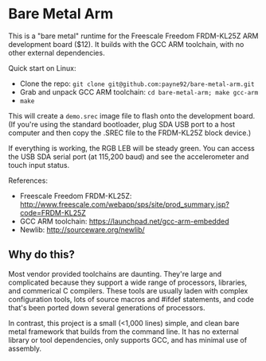 Bare Metal Arm
==============

This is a "bare metal" runtime for the Freescale Freedom FRDM-KL25Z ARM development board ($12). It
builds with the GCC ARM toolchain, with no other external dependencies. 

Quick start on Linux:
* Clone the repo: `git clone git@github.com:payne92/bare-metal-arm.git`
* Grab and unpack GCC ARM toolchain: `cd bare-metal-arm; make gcc-arm`
* `make`

This will create a `demo.srec` image file to flash onto the development board.  (If you're using
the standard bootloader, plug SDA USB port to a host computer and then copy the .SREC file
to the FRDM-KL25Z block device.)  

If everything is working, the RGB LEB will be steady green.  You can access the USB SDA serial port (at 115,200 baud)
and see the accelerometer and touch input status.

References:
* Freescale Freedom FRDM-KL25Z: http://www.freescale.com/webapp/sps/site/prod_summary.jsp?code=FRDM-KL25Z
* GCC ARM toolchain:  https://launchpad.net/gcc-arm-embedded
* Newlib: http://sourceware.org/newlib/

Why do this?
------------

Most vendor provided toolchains are daunting. They're large and complicated because they support a wide
range of processors, libraries, and commerical C compilers.  These tools are usually laden with 
complex configuration tools, lots of source macros and #ifdef statements, and code that's been ported
down several generations of processors.

In contrast, this project is a small (<1,000 lines) simple, and clean bare metal framework that builds 
from the command line.  It has no external library or tool dependencies, only supports GCC, and has minimal use of
assembly. 
